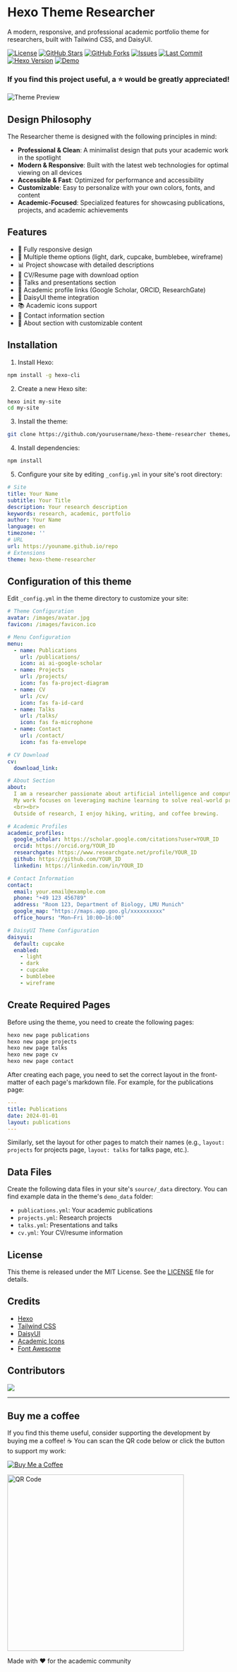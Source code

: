 # Hexo Theme Researcher

A modern, responsive, and professional academic portfolio theme for researchers, built with Tailwind CSS, and DaisyUI.

[![License](https://img.shields.io/github/license/jiehua1995/hexo-theme-researcher)](https://github.com/jiehua1995/hexo-theme-researcher/blob/main/LICENSE)
[![GitHub Stars](https://img.shields.io/github/stars/jiehua1995/hexo-theme-researcher)](https://github.com/jiehua1995/hexo-theme-researcher/stargazers)
[![GitHub Forks](https://img.shields.io/github/forks/jiehua1995/hexo-theme-researcher)](https://github.com/jiehua1995/hexo-theme-researcher/network/members)
[![Issues](https://img.shields.io/github/issues/jiehua1995/hexo-theme-researcher)](https://github.com/jiehua1995/hexo-theme-researcher/issues)
[![Last Commit](https://img.shields.io/github/last-commit/jiehua1995/hexo-theme-researcher)](https://github.com/jiehua1995/hexo-theme-researcher/commits)
[![Hexo Version](https://img.shields.io/badge/hexo-%3E%3D7.0.0-blue)](https://hexo.io/)
[![Demo](https://img.shields.io/badge/Demo-Online-blue?logo=hexo)](https://hexo-theme-researcher.jiehua1995.xyz/)



### If you find this project useful, a ⭐️ would be greatly appreciated!

![Theme Preview](./source/images/preview.png)

## Design Philosophy

The Researcher theme is designed with the following principles in mind:

- **Professional & Clean**: A minimalist design that puts your academic work in the spotlight
- **Modern & Responsive**: Built with the latest web technologies for optimal viewing on all devices
- **Accessible & Fast**: Optimized for performance and accessibility
- **Customizable**: Easy to personalize with your own colors, fonts, and content
- **Academic-Focused**: Specialized features for showcasing publications, projects, and academic achievements

## Features

- 📱 Fully responsive design
- 🎨 Multiple theme options (light, dark, cupcake, bumblebee, wireframe)
- 📊 Project showcase with detailed descriptions
- 📝 CV/Resume page with download option
- 🎤 Talks and presentations section
- 🔗 Academic profile links (Google Scholar, ORCID, ResearchGate)
- 🎯 DaisyUI theme integration
- 📚 Academic icons support
- 📧 Contact information section
- 👤 About section with customizable content

## Installation

1. Install Hexo:
```bash
npm install -g hexo-cli
```

2. Create a new Hexo site:
```bash
hexo init my-site
cd my-site
```

3. Install the theme:
```bash
git clone https://github.com/yourusername/hexo-theme-researcher themes/hexo-theme-researcher
```

4. Install dependencies:
```bash
npm install
```

5. Configure your site by editing `_config.yml` in your site's root directory:
```yaml
# Site
title: Your Name
subtitle: Your Title
description: Your research description
keywords: research, academic, portfolio
author: Your Name
language: en
timezone: ''
# URL
url: https://youname.github.io/repo
# Extensions
theme: hexo-theme-researcher
```

## Configuration of this theme

Edit `_config.yml` in the theme directory to customize your site:

```yaml
# Theme Configuration
avatar: /images/avatar.jpg
favicon: /images/favicon.ico

# Menu Configuration
menu:
  - name: Publications
    url: /publications/
    icon: ai ai-google-scholar
  - name: Projects
    url: /projects/
    icon: fas fa-project-diagram
  - name: CV
    url: /cv/
    icon: fas fa-id-card
  - name: Talks
    url: /talks/
    icon: fas fa-microphone
  - name: Contact
    url: /contact/
    icon: fas fa-envelope

# CV Download
cv:
  download_link: 

# About Section
about:
  I am a researcher passionate about artificial intelligence and computational biology.
  My work focuses on leveraging machine learning to solve real-world problems.
  <br><br>
  Outside of research, I enjoy hiking, writing, and coffee brewing.

# Academic Profiles
academic_profiles:
  google_scholar: https://scholar.google.com/citations?user=YOUR_ID
  orcid: https://orcid.org/YOUR_ID
  researchgate: https://www.researchgate.net/profile/YOUR_ID
  github: https://github.com/YOUR_ID
  linkedin: https://linkedin.com/in/YOUR_ID

# Contact Information
contact:
  email: your.email@example.com
  phone: "+49 123 456789"
  address: "Room 123, Department of Biology, LMU Munich"
  google_map: "https://maps.app.goo.gl/xxxxxxxxxx"
  office_hours: "Mon–Fri 10:00–16:00"

# DaisyUI Theme Configuration
daisyui:
  default: cupcake
  enabled:
    - light
    - dark
    - cupcake
    - bumblebee
    - wireframe
```

## Create Required Pages

Before using the theme, you need to create the following pages:

```bash
hexo new page publications
hexo new page projects
hexo new page talks
hexo new page cv
hexo new page contact
```

After creating each page, you need to set the correct layout in the front-matter of each page's markdown file. For example, for the publications page:

```yaml
---
title: Publications
date: 2024-01-01
layout: publications
---
```

Similarly, set the layout for other pages to match their names (e.g., `layout: projects` for projects page, `layout: talks` for talks page, etc.).

## Data Files

Create the following data files in your site's `source/_data` directory. You can find example data in the theme's `demo_data` folder:

- `publications.yml`: Your academic publications
- `projects.yml`: Research projects
- `talks.yml`: Presentations and talks
- `cv.yml`: Your CV/resume information

## License

This theme is released under the MIT License. See the [LICENSE](LICENSE) file for details.

## Credits

- [Hexo](https://hexo.io/)
- [Tailwind CSS](https://tailwindcss.com/)
- [DaisyUI](https://daisyui.com/)
- [Academic Icons](https://jpswalsh.github.io/academicons/)
- [Font Awesome](https://fontawesome.com/)

## Contributors

<a href="https://github.com/jiehua1995/hexo-theme-researcher/graphs/contributors">
  <img src="https://contrib.rocks/image?repo=jiehua1995/hexo-theme-researcher" />
</a>

---
## Buy me a coffee
If you find this theme useful, consider supporting the development by buying me a coffee! ☕ You can scan the QR code below or click the button to support my work:

[![Buy Me a Coffee](https://img.shields.io/badge/Buy%20Me%20a%20Coffee-FFDD00?style=flat&logo=buy-me-a-coffee&logoColor=black)](https://coff.ee/fdjiehuae)

<a href="https://raw.githubusercontent.com/jiehua1995/hexo-theme-researcher/main/source/images/coffee.png">
  <img src="./source/images/coffee.png" width="400" alt="QR Code"/>
</a>

Made with ❤️ for the academic community
